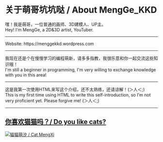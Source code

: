 <!---
MengGeKKD233/MengGeKKD233 is a ✨ special ✨ repository because its `README.md` (this file) appears on your GitHub profile.
You can click the Preview link to take a look at your changes.
--->
<h1> 关于萌哥坑坑哒 / About MengGe_KKD </h1>
<body>嘿！我是萌哥，一位普通的画师、3D建模人、UP主。</body>
</br>
<body>Hey! I'm MengGe, a 2D&3D artist, YouTuber.</body>
</br>
<hr>
<body> Website: <link> https://menggekkd.wordpress.com </link> </body>
</br>
<hr>
<body> 我现在还是个在慢慢学习的编程萌新，请多多指教，我很乐意和你一起交流这些知识哦！ </br> I'm still a beginner in programming, I'm very willing to exchange knowledge with you in this area! </body>
</br>
<hr>
<body> 这是我第一次使用HTML来写这个介绍，还不太熟练，还请谅解！(＞人＜;) </br> This is my first time using HTML to write this self-introduction, so I'm not very proficient yet. Please forgive me! (＞人＜;) </body>
</br>
<hr>
<h2><a href="https://pixiv.net/artworks/117456277">你喜欢猫猫吗？/ Do you like cats?</a></h2>
<a href="https://pixiv.net/artworks/117456277"><img src="https://cdn.cara.app/production/posts/a19bc61b-5c76-462b-9f5b-648533031dc7/menggekkd-s8LnLEdxJg_6MC1x0tMyK-Mask-groupSO.png" alt="猫猫萌汐 / Cat MengXi" title="猫猫萌汐 / Cat MengXi" /></a>
